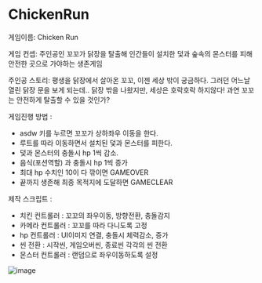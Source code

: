 # ChickenRun
게임이름: Chicken Run

게임 컨셉: 주인공인 꼬꼬가 닭장을 탈출해 인간들이 설치한 덫과 숲속의 몬스터를 피해 안전한 곳으로 가야하는 생존게임 


주인공 스토리: 평생을 닭장에서 살아온 꼬꼬, 이젠 세상 밖이 궁금하다. 그러던 어느날 열린 닭장 문을 보게 되는데..
닭장 밖을 나왔지만, 세상은 호락호락 하지않다! 과연 꼬꼬는 안전하게 탈출할 수 있을 것인가?

게임진행 방법 : 
- asdw 키를 누르면 꼬꼬가 상하좌우 이동을 한다. 
- 루트를 따라 이동하면서 설치된 덫과 몬스터를 피한다. 
- 덫과 몬스터의 충돌시 hp 1씩 감소. 
- 음식(포션역할) 과 충돌시 hp 1씩 증가 
- 최대 hp 수치인 10이 다 깎이면 GAMEOVER
- 끝까지 생존해 최종 목적지에 도달하면 GAMECLEAR
  

제작 스크립트 :

- 치킨 컨트롤러 : 꼬꼬의 좌우이동, 방향전환, 충돌감지 
- 카메라 컨트롤러 : 꼬꼬를 따라 다니도록 고정 
- hp 컨트롤러 : UI이미지 연결, 충돌시 체력감소, 증가 
- 씬 전환 : 시작씬, 게임오버씬, 종료씬 각각의 씬 전환 
- 몬스터 컨트롤러 : 랜덤으로 좌우이동하도록 설정 

![image](https://user-images.githubusercontent.com/84612961/120946418-64234200-c777-11eb-8b5d-66be73d04ef9.png)

